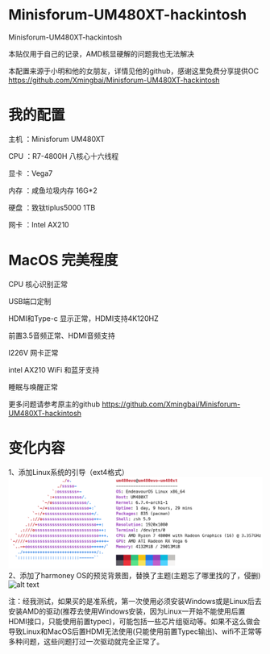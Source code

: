 # Minisforum-UM480XT-hackintosh
Minisforum-UM480XT-hackintosh

本贴仅用于自己的记录，AMD核显硬解的问题我也无法解决

本配置来源于小明和他的女朋友，详情见他的github，感谢这里免费分享提供OC https://github.com/Xmingbai/Minisforum-UM480XT-hackintosh

# 我的配置

主机 ：Minisforum UM480XT

CPU ：R7-4800H 八核心十六线程

显卡 ：Vega7

内存 ：咸鱼垃圾内存 16G*2

硬盘 ：致钛tiplus5000 1TB

网卡 ：Intel AX210

# MacOS 完美程度
CPU 核心识别正常

USB端口定制

HDMI和Type-c 显示正常，HDMI支持4K120HZ

前置3.5音频正常、HDMI音频支持

I226V 网卡正常

intel AX210 WiFi 和蓝牙支持

睡眠与唤醒正常

更多问题请参考原主的github https://github.com/Xmingbai/Minisforum-UM480XT-hackintosh

# 变化内容
1、添加Linux系统的引导（ext4格式）
![alt text](image.png)
2、添加了harmoney OS的预览背景图，替换了主题(主题忘了哪里找的了，侵删)
![alt text](20240215_230719.jpg)

注：经我测试，如果买的是准系统，第一次使用必须安装Windows或是Linux后去安装AMD的驱动(推荐去使用Windows安装，因为Linux一开始不能使用后置HDMI接口，只能使用前置typec)，可能包括一些芯片组驱动等。如果不这么做会导致Linux和MacOS后置HDMI无法使用(只能使用前置Typec输出)、wifi不正常等多种问题，这些问题打过一次驱动就完全正常了。
